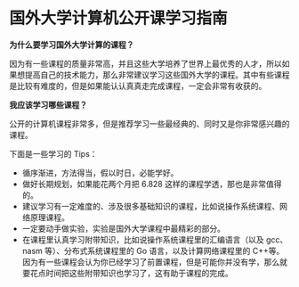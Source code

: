# 国外大学计算机公开课学习指南

**为什么要学习国外大学计算的课程？**

因为有一些课程的质量非常高，并且这些大学培养了世界上最优秀的人才，所以如果想提高自己的技术能力，那么非常建议学习这些国外大学的课程。其中有些课程是比较有难度的，但是如果能认认真真走完成课程，一定会非常有收获的。

**我应该学习哪些课程？**

公开的计算机课程非常多，但是推荐学习一些最经典的、同时又是你非常感兴趣的课程。

下面是一些学习的 Tips：

-   循序渐进，方法得当，假以时日，必能学好。
-   做好长期规划，如果能花两个月把 6.828 这样的课程学透，那也是非常值得的。
-   建议学习有一定难度的、涉及很多基础知识的课程，比如说操作系统课程、网络原理课程。
-   一定要动手做实验，实验是国外大学课程中最精彩的部分。
-   在课程里认真学习附带知识，比如说操作系统课程里的汇编语言（以及 gcc、nasm 等）、分布式系统课程里的 Go 语言，以及计算网络课程里的 C++等。因为有一些课程会认为你已经学习了前置课程，但是可能你并没有学，那么就要花点时间把这些附带知识也学习了，这有助于课程的完成。
